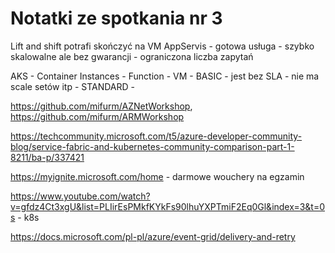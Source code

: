# Notatki ze spotkania nr 3
Lift and shift potrafi skończyć na VM
AppServis   - gotowa usługa
            - szybko skalowalne ale bez gwarancji
            - ograniczona liczba zapytań

AKS - 
Container Instances -
Function -
VM  - BASIC     - jest bez SLA - nie ma scale setów itp
    - STANDARD  - 

https://github.com/mifurm/AZNetWorkshop, 
https://github.com/mifurm/ARMWorkshop

https://techcommunity.microsoft.com/t5/azure-developer-community-blog/service-fabric-and-kubernetes-community-comparison-part-1-8211/ba-p/337421

https://myignite.microsoft.com/home - darmowe wouchery na egzamin

https://www.youtube.com/watch?v=gfdz4Ct3xgU&list=PLIirEsPMkfKYkFs90lhuYXPTmiF2Eq0Gl&index=3&t=0s - k8s

https://docs.microsoft.com/pl-pl/azure/event-grid/delivery-and-retry 



